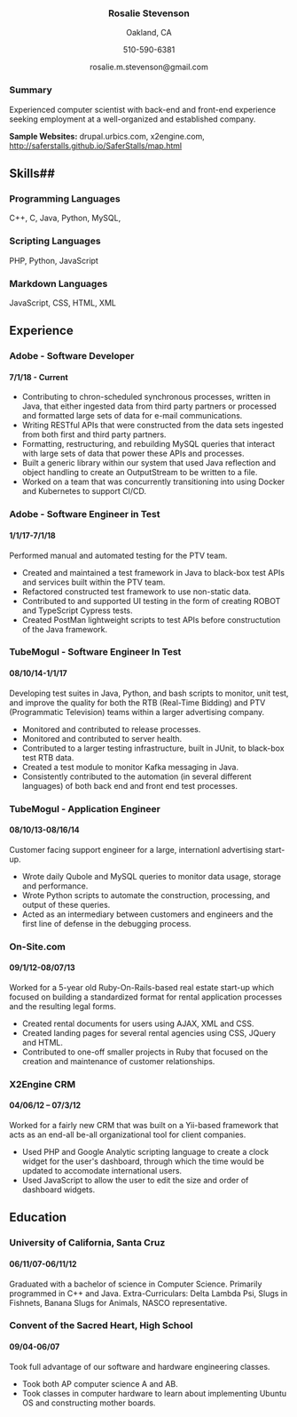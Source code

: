 
<h3  align="center">Rosalie Stevenson</h3>
<p align="center">Oakland, CA</p>
<p align="center">510-590-6381</p>
<p align="center">rosalie.m.stevenson@gmail.com</p>


### Summary
Experienced computer scientist with back-end and front-end experience seeking employment at a well-organized and established company.

**Sample Websites:**
drupal.urbics.com, x2engine.com, http://saferstalls.github.io/SaferStalls/map.html

## Skills##
### Programming Languages
C++, C, Java, Python, MySQL, 

### Scripting Languages
PHP, Python, JavaScript

### Markdown Languages
JavaScript, CSS, HTML, XML

## Experience
### Adobe - Software Developer
#### 7/1/18 - Current
- Contributing to chron-scheduled synchronous processes, written in Java, that either ingested data from third party partners or  processed and formatted large sets of data for e-mail communications. 
- Writing RESTful APIs that were constructed from the data sets ingested from both first and third party partners. 
- Formatting, restructuring, and rebuilding MySQL queries that interact with large sets of data that power these APIs and processes. 
- Built a generic library within our system that used Java reflection and object handling to create an OutputStream to be written to a file. 
- Worked on a team that was concurrently transitioning into using Docker and Kubernetes to support CI/CD.

### Adobe - Software Engineer in Test
#### 1/1/17-7/1/18
Performed manual and automated testing for the PTV team. 
- Created and maintained a test framework in Java to black-box test APIs and services built within the PTV team.
- Refactored constructed test framework to use non-static data.
- Contributed to and supported UI testing in the form of creating ROBOT and TypeScript Cypress tests.
- Created PostMan lightweight scripts to test APIs before constructution of the Java framework.

### TubeMogul - Software Engineer In Test
#### 08/10/14-1/1/17
Developing test suites in Java, Python, and bash scripts to monitor, unit test, and  improve the quality for both the RTB (Real-Time Bidding) and PTV (Programmatic Television) teams within a larger advertising company.
- Monitored and contributed to release processes.
- Monitored and contributed to server health.
- Contributed to a larger testing infrastructure, built in JUnit, to black-box test RTB data.
- Created a test module to monitor Kafka messaging in Java. 
- Consistently contributed to the automation (in several different languages) of both back end and front end test processes.

### TubeMogul - Application Engineer
#### 08/10/13-08/16/14
Customer facing support engineer for a large, internationl advertising start-up. 
- Wrote daily Qubole and MySQL queries to monitor data usage, storage and performance.
- Wrote Python scripts to automate the construction, processing, and output of these queries. 
- Acted as an intermediary between customers and engineers and the first line of defense in the debugging process.

### On-Site.com               
#### 09/1/12-08/07/13
Worked for a 5-year old Ruby-On-Rails-based real estate start-up which focused on building a standardized format for rental application processes and the resulting legal forms.
 - Created rental documents for users using AJAX, XML and CSS.
 - Created landing pages for several rental agencies using CSS, JQuery and HTML.
 - Contributed to one-off smaller projects in Ruby that focused on the creation and maintenance of customer relationships.

### X2Engine CRM       
#### 04/06/12 – 07/3/12
Worked for a fairly new CRM that was built on a Yii-based framework that acts as an end-all be-all organizational tool for client companies.
 - Used PHP and Google Analytic scripting language to create a clock widget for the user's dashboard, through which the time would be updated to accomodate international users.
 - Used JavaScript to allow the user to edit the size and order of dashboard widgets.

## Education

### University of California, Santa Cruz      
#### 06/11/07-06/11/12
Graduated with a bachelor of science in Computer Science. Primarily programmed in C++ and Java.
Extra-Curriculars: Delta Lambda Psi, Slugs in Fishnets, Banana Slugs for Animals, NASCO representative. 

### Convent of the Sacred Heart, High School   
#### 09/04-06/07
Took full advantage of our software and hardware engineering classes.
 - Took both AP computer science A and AB.
 - Took classes in computer hardware to learn about implementing Ubuntu OS and constructing mother boards.

